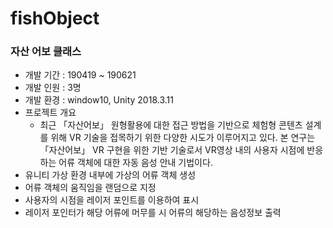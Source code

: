 # fishObject

### 자산 어보 클래스

- 개발 기간 : 190419 ~ 190621
- 개발 인원 : 3명
- 개발 환경 : window10, Unity 2018.3.11
- 프로젝트 개요
  - 최근 「자산어보」 원형활용에 대한 접근 방법을 기반으로 체험형 콘텐츠 설계를 위해 VR 기술을 접목하기 위한 다양한 시도가 이루어지고 있다. 본 연구는 「자산어보」 VR 구현을 위한 기반 기술로서 VR영상 내의 사용자 시점에 반응하는 어류 객체에 대한 자동 음성 안내 기법이다.
- 유니티 가상 환경 내부에 가상의 어류 객체 생성
- 어류 객체의 움직임을 랜덤으로 지정
- 사용자의 시점을 레이저 포인트를 이용하여 표시
- 레이저 포인터가 해당 어류에 머무를 시 어류의 해당하는 음성정보 출력

